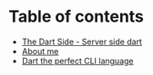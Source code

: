 # Table of contents

* [The Dart Side - Server side dart](README.md)
* [About me](about-me.md)
* [Dart the perfect CLI language](dart-the-perfect-cli-language.md)

